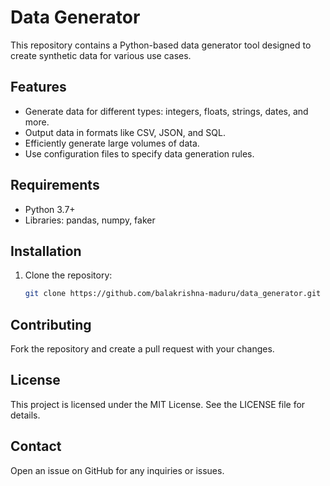 # Data Generator

This repository contains a Python-based data generator tool designed to create synthetic data for various use cases.

## Features

- Generate data for different types: integers, floats, strings, dates, and more.
- Output data in formats like CSV, JSON, and SQL.
- Efficiently generate large volumes of data.
- Use configuration files to specify data generation rules.

## Requirements

- Python 3.7+
- Libraries: pandas, numpy, faker

## Installation

1. Clone the repository:
   ```bash
   git clone https://github.com/balakrishna-maduru/data_generator.git

## Contributing
Fork the repository and create a pull request with your changes.

## License
This project is licensed under the MIT License. See the LICENSE file for details.

## Contact
Open an issue on GitHub for any inquiries or issues.
